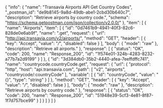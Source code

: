 {
  "info": {
    "name": "Transavia Airports API Get Country Codes",
    "_postman_id": "de9b8145-9a8d-49db-abe1-2cbd30b640c7",
    "description": "Retrieve airports by country code.",
    "schema": "https://schema.getpostman.com/json/collection/v2.0.0/"
  },
  "item": [
    {
      "name": "Airports",
      "item": [
        {
          "id": "0d7461b9-4941-40f3-82c6-828de0e6ab9f",
          "name": ".get",
          "request": {
            "url": "http://api.transavia.com/v2/airports/",
            "method": "GET",
            "header": [
              {
                "key": "Accept",
                "value": "*/*",
                "disabled": false
              }
            ],
            "body": {
              "mode": "raw"
            },
            "description": "Retrieve all airports."
          },
          "response": [
            {
              "status": "OK",
              "code": 200,
              "name": "Response_200",
              "id": "1f574e01-324b-4283-8232-a77b7a2d9199"
            }
          ]
        },
        {
          "id": "3d384db0-35b2-4440-afea-7eeffdffc741",
          "name": "countrycode.countryCode.get",
          "request": {
            "url": {
              "protocol": "http",
              "host": "api.transavia.com",
              "path": [
                "v2",
                "airports",
                "countrycode/:countryCode"
              ],
              "variable": [
                {
                  "id": "countryCode",
                  "value": "{}",
                  "type": "string"
                }
              ]
            },
            "method": "GET",
            "header": [
              {
                "key": "Accept",
                "value": "*/*",
                "disabled": false
              }
            ],
            "body": {
              "mode": "raw"
            },
            "description": "Retrieve airports by country code."
          },
          "response": [
            {
              "status": "OK",
              "code": 200,
              "name": "Response_200",
              "id": "51948e39-5cf3-4e81-8f87-1f7d757bce99"
            }
          ]
        }
      ]
    }
  ]
}